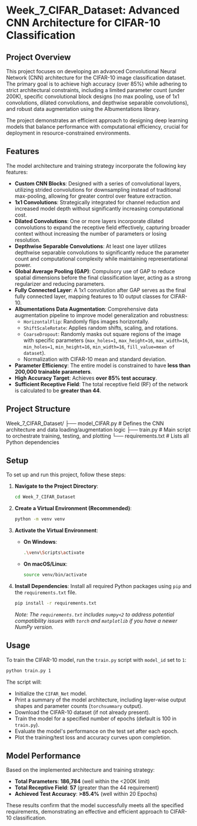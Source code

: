 # Week_7_CIFAR_Dataset: Advanced CNN Architecture for CIFAR-10 Classification

## Project Overview

This project focuses on developing an advanced Convolutional Neural Network (CNN) architecture for the CIFAR-10 image classification dataset. The primary goal is to achieve high accuracy (over 85%) while adhering to strict architectural constraints, including a limited parameter count (under 200K), specific convolutional block designs (no max pooling, use of 1x1 convolutions, dilated convolutions, and depthwise separable convolutions), and robust data augmentation using the Albumentations library.

The project demonstrates an efficient approach to designing deep learning models that balance performance with computational efficiency, crucial for deployment in resource-constrained environments.

## Features

The model architecture and training strategy incorporate the following key features:

*   **Custom CNN Blocks**: Designed with a series of convolutional layers, utilizing strided convolutions for downsampling instead of traditional max-pooling, allowing for greater control over feature extraction.
*   **1x1 Convolutions**: Strategically integrated for channel reduction and increased model depth without significantly increasing computational cost.
*   **Dilated Convolutions**: One or more layers incorporate dilated convolutions to expand the receptive field effectively, capturing broader context without increasing the number of parameters or losing resolution.
*   **Depthwise Separable Convolutions**: At least one layer utilizes depthwise separable convolutions to significantly reduce the parameter count and computational complexity while maintaining representational power.
*   **Global Average Pooling (GAP)**: Compulsory use of GAP to reduce spatial dimensions before the final classification layer, acting as a strong regularizer and reducing parameters.
*   **Fully Connected Layer**: A 1x1 convolution after GAP serves as the final fully connected layer, mapping features to 10 output classes for CIFAR-10.
*   **Albumentations Data Augmentation**: Comprehensive data augmentation pipeline to improve model generalization and robustness:
    *   `HorizontalFlip`: Randomly flips images horizontally.
    *   `ShiftScaleRotate`: Applies random shifts, scaling, and rotations.
    *   `CoarseDropout`: Randomly masks out square regions of the image with specific parameters (`max_holes=1`, `max_height=16`, `max_width=16`, `min_holes=1`, `min_height=16`, `min_width=16`, `fill_value=mean of dataset`).
    *   Normalization with CIFAR-10 mean and standard deviation.
*   **Parameter Efficiency**: The entire model is constrained to have **less than 200,000 trainable parameters**.
*   **High Accuracy Target**: Achieves **over 85% test accuracy**.
*   **Sufficient Receptive Field**: The total receptive field (RF) of the network is calculated to be **greater than 44**.

## Project Structure

Week_7_CIFAR_Dataset/
├── model_CIFAR.py # Defines the CNN architecture and data loading/augmentation logic
├── train.py # Main script to orchestrate training, testing, and plotting
└── requirements.txt # Lists all Python dependencies


## Setup

To set up and run this project, follow these steps:

1.  **Navigate to the Project Directory**:
    ```bash
    cd Week_7_CIFAR_Dataset
    ```

2.  **Create a Virtual Environment (Recommended)**:
    ```bash
    python -m venv venv
    ```

3.  **Activate the Virtual Environment**:
    *   **On Windows**:
        ```bash
        .\venv\Scripts\activate
        ```
    *   **On macOS/Linux**:
        ```bash
        source venv/bin/activate
        ```

4.  **Install Dependencies**:
    Install all required Python packages using `pip` and the `requirements.txt` file.
    ```bash
    pip install -r requirements.txt
    ```
    *Note: The `requirements.txt` includes `numpy<2` to address potential compatibility issues with `torch` and `matplotlib` if you have a newer NumPy version.*

## Usage

To train the CIFAR-10 model, run the `train.py` script with `model_id` set to `1`:

```bash
python train.py 1
```

The script will:
*   Initialize the `CIFAR_Net` model.
*   Print a summary of the model architecture, including layer-wise output shapes and parameter counts (`torchsummary` output).
*   Download the CIFAR-10 dataset (if not already present).
*   Train the model for a specified number of epochs (default is 100 in `train.py`).
*   Evaluate the model's performance on the test set after each epoch.
*   Plot the training/test loss and accuracy curves upon completion.

## Model Performance

Based on the implemented architecture and training strategy:

*   **Total Parameters**: **186,784** (well within the <200K limit)
*   **Total Receptive Field**: **57** (greater than the 44 requirement)
*   **Achieved Test Accuracy**: **>85.4%** (well within 20 Epochs)

These results confirm that the model successfully meets all the specified requirements, demonstrating an effective and efficient approach to CIFAR-10 classification.